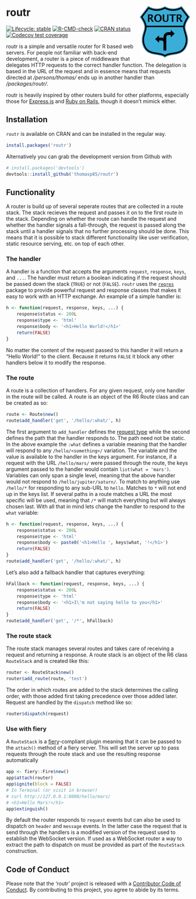 
<!-- README.md is generated from README.Rmd. Please edit that file -->

# routr <img src="man/figures/logo.png" height="140px" align="right"/>

<!-- badges: start -->

[![Lifecycle:
stable](https://img.shields.io/badge/lifecycle-stable-brightgreen.svg)](https://lifecycle.r-lib.org/articles/stages.html#stable)
[![R-CMD-check](https://github.com/thomasp85/routr/actions/workflows/R-CMD-check.yaml/badge.svg)](https://github.com/thomasp85/routr/actions/workflows/R-CMD-check.yaml)
[![CRAN
status](https://www.r-pkg.org/badges/version/routr)](https://CRAN.R-project.org/package=routr)
[![Codecov test
coverage](https://codecov.io/gh/thomasp85/routr/graph/badge.svg)](https://app.codecov.io/gh/thomasp85/routr)
<!-- badges: end -->

routr is a simple and versatile router for R based web servers. For
people not familiar with back-end development, a router is a piece of
middleware that delegates HTTP requests to the correct handler function.
The delegation is based in the URL of the request and in essence means
that requests directed at */persons/thomas/* ends up in another handler
than */packages/routr/*.

routr is heavily inspired by other routers build for other platforms,
especially those for [Express.js](https://github.com/expressjs) and
[Ruby on Rails](https://github.com/rails/rails), though it doesn’t
mimick either.

## Installation

`routr` is available on CRAN and can be installed in the regular way.

``` r
install.packages('routr')
```

Alternatively you can grab the development version from Github with

``` r
# install.packages('devtools')
devtools::install_github('thomasp85/routr')
```

## Functionality

A router is build up of several seperate routes that are collected in a
route stack. The stack recieves the request and passes it on to the
first route in the stack. Depending on whether the route can handle the
request and whether the handler signals a fall-through, the request is
passed along the stack until a handler signals that no further
processing should be done. This means that it is possible to stack
different functionality like user verification, static resource
serving, etc. on top of each other.

### The handler

A handler is a function that accepts the arguments `request`,
`response`, `keys`, and `...`. The handler must return a boolean
indicating if the request should be passed down the stack (`TRUE`) or
not (`FALSE`). `routr` uses the
[`reqres`](https://github.com/thomasp85/reqres#reqres) package to
provide powerful request and response classes that makes it easy to work
with an HTTP exchange. An example of a simple handler is:

``` r
h <- function(request, response, keys, ...) {
    response$status <- 200L
    response$type <- 'html'
    response$body <- '<h1>Hello World!</h1>'
    return(FALSE)
}
```

No matter the content of the request passed to this handler it will
return a “Hello World!” to the client. Because it returns `FALSE` it
block any other handlers below it to modify the response.

### The route

A route is a collection of handlers. For any given request, only one
handler in the route will be called. A route is an object of the R6
Route class and can be created as so:

``` r
route <- Route$new()
route$add_handler('get', '/hello/:what/', h)
```

The first argument to `add_handler` defines the [request
type](https://en.wikipedia.org/wiki/Hypertext_Transfer_Protocol#Request_methods)
while the second defines the path that the handler responds to. The path
need not be static. In the above example the `:what` defines a variable
meaning that the handler will respond to any `/hello/<something>/`
variation. The variable and the value is available to the handler in the
keys argument. For instance, if a request with the URL `/hello/mars/`
were passed through the route, the keys argument passed to the handler
would contain `list(what = 'mars')`. Variables can only span a single
level, meaning that the above handler would not respond to
`/hello/jupiter/saturn/`. To match to anything use `/hello/*` for
responding to any sub-URL to `hello`. Matches to `*` will not end up in
the keys list. If several paths in a route matches a URL the most
specific will be used, meaning that `/*` will match everything but will
always chosen last. With all that in mind lets change the handler to
respond to the `what` variable:

``` r
h <- function(request, response, keys, ...) {
    response$status <- 200L
    response$type <- 'html'
    response$body <- paste0('<h1>Hello ', keys$what, '!</h1>')
    return(FALSE)
}
route$add_handler('get', '/hello/:what/', h)
```

Let’s also add a fallback handler that captures everything:

``` r
hFallback <- function(request, response, keys, ...) {
    response$status <- 200L
    response$type <- 'html'
    response$body <- '<h1>I\'m not saying hello to you</h1>'
    return(FALSE)
}
route$add_handler('get', '/*', hFallback)
```

### The route stack

The route stack manages several routes and takes care of receiving a
request and returning a response. A route stack is an object of the R6
class `RouteStack` and is created like this:

``` r
router <- RouteStack$new()
router$add_route(route, 'test')
```

The order in which routes are added to the stack determines the calling
order, with those added first taking precedence over those added later.
Request are handled by the `dispatch` method like so:

``` r
router$dispatch(request)
```

### Use with fiery

A `RouteStack` is a
[fiery](https://github.com/thomasp85/fiery)-compliant plugin meaning
that it can be passed to the `attach()` method of a fiery server. This
will set the server up to pass requests through the route stack and use
the resulting response automatically

``` r
app <- fiery::Fire$new()
app$attach(router)
app$ignite(block = FALSE)
# In Terminal (or visit in browser)
# curl http://127.0.0.1:8080/hello/mars/
# <h1>Hello Mars!</h1>
app$extinguish()
```

By default the router responds to `request` events but can also be used
to dispatch on `header` and `message` events. In the latter case the
request that is send through the handlers is a modified version of the
request used to establish the WebSocket version. If used as a WebSocket
router a way to extract the path to dispatch on must be provided as part
of the `RouteStack` construction.

## Code of Conduct

Please note that the ‘routr’ project is released with a [Contributor
Code of Conduct](https://routr.data-imaginist.com/CODE_OF_CONDUCT.html).
By contributing to this project, you agree to abide by its terms.
